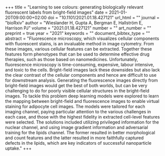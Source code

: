 +++
title = "Learning to see colours: generating biologically relevant fluorescent labels from bright-field images"
date = 2021-01-20T09:00:00+02:00
doi = "10.1101/2021.01.18.427121"
url_html = ""
journal = "bioRxiv"
author = "Wieslander H, Gupta A, Bergman E, Hallström E,  Harrison PJ"
volume = "2021.01.18.427121"
number = ""
art_number = ""
preprint = true
year = "2021"
keywords = ""
document_bibtex_type = ""
abstract = "Fluorescence microscopy, which visualizes cellular components with fluorescent stains, is an invaluable method in image cytometry. From these images, various cellular features can be extracted. Together these features form phenotypes that can be used to determine effective drug therapies, such as those based on nanomedicines. Unfortunately, fluorescence microscopy is time-consuming, expensive, labour intensive, and toxic to the cells. Bright-field images lack these downsides but also lack the clear contrast of the cellular components and hence are difficult to use for downstream analysis. Generating the fluorescence images directly from bright-field images would get the best of both worlds, but can be very challenging to do for poorly visible cellular structures in the bright-field images. To tackle this problem deep learning models were explored to learn the mapping between bright-field and fluorescence images to enable virtual staining for adipocyte cell images. The models were tailored for each imaging channel, paying particular attention to the various challenges in each case, and those with the highest fidelity in extracted cell-level features were selected. The solutions included utilizing privileged information for the nuclear channel, and using image gradient information and adversarial training for the lipids channel. The former resulted in better morphological and count features and the latter resulted in more faithfully captured defects in the lipids, which are key indicators of successful nanoparticle uptake."
+++
